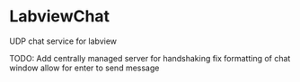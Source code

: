 # LabviewChat
UDP chat service for labview

TODO:
Add centrally managed server for handshaking
fix formatting of chat window
allow for enter to send message
